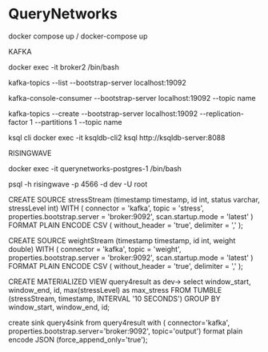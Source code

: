 # QueryNetworks

docker compose up  /  docker-compose up

KAFKA

docker exec -it broker2 /bin/bash

kafka-topics --list --bootstrap-server localhost:19092

kafka-console-consumer --bootstrap-server localhost:19092 --topic name

kafka-topics --create --bootstrap-server localhost:19092 --replication-factor 1 --partitions 1 --topic name

ksql cli
docker exec -it ksqldb-cli2 ksql http://ksqldb-server:8088

RISINGWAVE

docker exec -it querynetworks-postgres-1 /bin/bash

psql -h risingwave -p 4566 -d dev -U root

CREATE SOURCE stressStream (timestamp timestamp, id int, status varchar, stressLevel int)
WITH ( connector = 'kafka', topic = 'stress', properties.bootstrap.server = 'broker:9092', scan.startup.mode = 'latest' ) FORMAT PLAIN ENCODE CSV ( without_header = 'true', delimiter = ',' );

CREATE SOURCE weightStream (timestamp timestamp, id int, weight double)
WITH (
connector = 'kafka',
topic = 'weight',
properties.bootstrap.server = 'broker:9092',
scan.startup.mode = 'latest'
) FORMAT PLAIN ENCODE CSV (
without_header = 'true',
delimiter = ','
);

CREATE MATERIALIZED VIEW query4result as
dev-> select window_start, window_end, id, max(stressLevel) as max_stress
FROM TUMBLE (stressStream, timestamp, INTERVAL '10 SECONDS')
GROUP BY window_start, window_end, id;

create sink query4sink from query4result
with (
connector='kafka',
properties.bootstrap.server='broker:9092',
topic='output')
format plain encode JSON (force_append_only='true');

